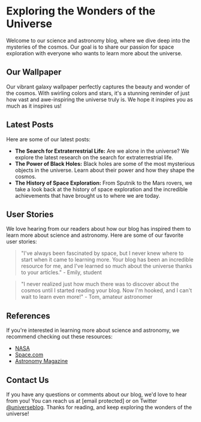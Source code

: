 <!--
Write me content for website with wallpaper which alt text is:

"A vibrant galaxy with swirling colors and stars for a science or astronomy blog"

The name/title of the page should not be 1:1 copy of the alt text but rather a real content of the website which is using this wallpaper.

- Use markdown format 
- Start with the heading
- The content should look like a real website 
- Include real sections like references, contact, user stories, etc. use things relevant to the page purpose.
- Feel free to use structure like headings, bullets, numbering, blockquotes, paragraphs, horizontal lines, etc.
- You can use formatting like bold or _italic_
- You can include UTF-8 emojis
- Links should be only #hash anchors (and you can refer to the document itself)
- Do not include images
-->

<!--font:Poppins-->

# Exploring the Wonders of the Universe

Welcome to our science and astronomy blog, where we dive deep into the mysteries of the cosmos. Our goal is to share our passion for space exploration with everyone who wants to learn more about the universe.

## Our Wallpaper

Our vibrant galaxy wallpaper perfectly captures the beauty and wonder of the cosmos. With swirling colors and stars, it's a stunning reminder of just how vast and awe-inspiring the universe truly is. We hope it inspires you as much as it inspires us!

## Latest Posts

Here are some of our latest posts:

- **The Search for Extraterrestrial Life:** Are we alone in the universe? We explore the latest research on the search for extraterrestrial life.
- **The Power of Black Holes:** Black holes are some of the most mysterious objects in the universe. Learn about their power and how they shape the cosmos.
- **The History of Space Exploration:** From Sputnik to the Mars rovers, we take a look back at the history of space exploration and the incredible achievements that have brought us to where we are today.

## User Stories

We love hearing from our readers about how our blog has inspired them to learn more about science and astronomy. Here are some of our favorite user stories:

> "I've always been fascinated by space, but I never knew where to start when it came to learning more. Your blog has been an incredible resource for me, and I've learned so much about the universe thanks to your articles." - Emily, student

> "I never realized just how much there was to discover about the cosmos until I started reading your blog. Now I'm hooked, and I can't wait to learn even more!" - Tom, amateur astronomer

## References

If you're interested in learning more about science and astronomy, we recommend checking out these resources:

- [NASA](#)
- [Space.com](#)
- [Astronomy Magazine](#)

## Contact Us

If you have any questions or comments about our blog, we'd love to hear from you! You can reach us at [email protected] or on Twitter [@universeblog](#). Thanks for reading, and keep exploring the wonders of the universe!

